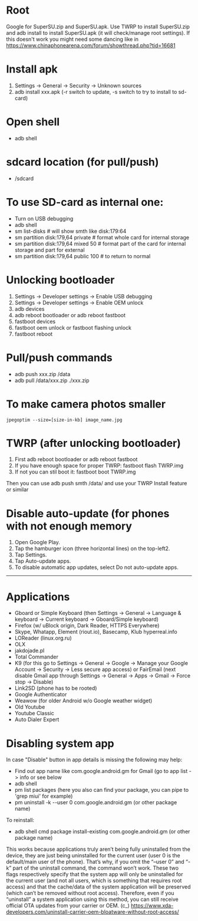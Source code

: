 # Root

Google for SuperSU.zip and SuperSU.apk. Use TWRP to install SuperSU.zip
and adb install to install SuperSU.apk (it will check/manage root settings).
If this doesn't work you might need some dancing like in
https://www.chinaphonearena.com/forum/showthread.php?tid=16681

# Install apk

1. Settings -> General -> Security -> Unknown sources
2. adb install xxx.apk (-r switch to update, -s switch to try to install to sd-card)

# Open shell

* adb shell

# sdcard location (for pull/push)

* /sdcard

# To use SD-card as internal one:

  * Turn on USB debugging
  * adb shell
  * sm list-disks # will show smth like disk:179:64
  * sm partition disk:179,64 private # format whole card for internal storage
  * sm partition disk:179,64 mixed 50 # format part of the card for internal storage and part for external
  * sm partition disk:179,64 public 100 # to return to normal

# Unlocking bootloader

1. Settings -> Developer settings -> Enable USB debugging
2. Settings -> Developer settings -> Enable OEM unlock
3. adb devices
3. adb reboot bootloader or adb reboot fastboot
4. fastboot devices
5. fastboot oem unlock or fastboot flashing unlock
6. fastboot reboot

# Pull/push commands

* adb push xxx.zip /data
* adb pull /data/xxx.zip ./xxx.zip

# To make camera photos smaller

	jpegoptim --size=[size-in-kb] image_name.jpg

# TWRP (after unlocking bootloader)

1. First adb reboot bootloader or adb reboot fastboot
2. If you have enough space for proper TWRP: fastboot flash TWRP.img
3. If not you can stil boot it: fastboot boot TWRP.img

Then you can use adb push smth /data/ and use your TWRP Install feature or similar

# Disable auto-update (for phones with not enough memory

1. Open Google Play.
2. Tap the hamburger icon (three horizontal lines) on the top-left2.
3. Tap Settings.
4. Tap Auto-update apps.
5. To disable automatic app updates, select Do not auto-update apps.

---

# Applications

 * Gboard or Simple Keyboard (then Settings -> General -> Language & keyboard -> Current keyboard -> Gboard/Simple keyboard)
 * Firefox (w/ uBlock origin, Dark Reader, HTTPS Everywhere)
 * Skype, Whatapp, Element (riout.io), Basecamp, Klub hyperreal.info
 * LOReader (linux.org.ru)
 * OLX
 * jakdojade.pl
 * Total Commander
 * K9 (for this go to Settings -> General -> Google -> Manage your Google Account -> Security -> Less secure app access) or FairEmail (next disable Gmail app through Settings -> General -> Apps -> Gmail -> Force stop -> Disable)
 * Link2SD (phone has to be rooted)
 * Google Authenticator
 * Weawow (for older Android w/o Google weather widget)
 * Old Youtube
 * Youtube Classic
 * Auto Dialer Expert

#  Disabling system app

In case "Disable" button in app details is missing the following may help:

* Find out app name like com.google.android.gm for Gmail (go to app list -> info or see below
* adb shell
* pm list packages (here you also can find your package, you can pipe to 'grep miui' for example)
* pm uninstall -k --user 0 com.google.android.gm (or other package name)

To reinstall:

* adb shell cmd package install-existing com.google.android.gm (or other package name)

This works because applications truly aren’t being fully uninstalled from the device, they are just being uninstalled for the current user (user 0 is the default/main user of the phone). That’s why, if you omit the “–user 0” and “-k” part of the uninstall command, the command won’t work. These two flags respectively specify that the system app will only be uninstalled for the current user (and not all users, which is something that requires root access) and that the cache/data of the system application will be preserved (which can’t be removed without root access). Therefore, even if you “uninstall” a system application using this method, you can still receive official OTA updates from your carrier or OEM. (c_) https://www.xda-developers.com/uninstall-carrier-oem-bloatware-without-root-access/
